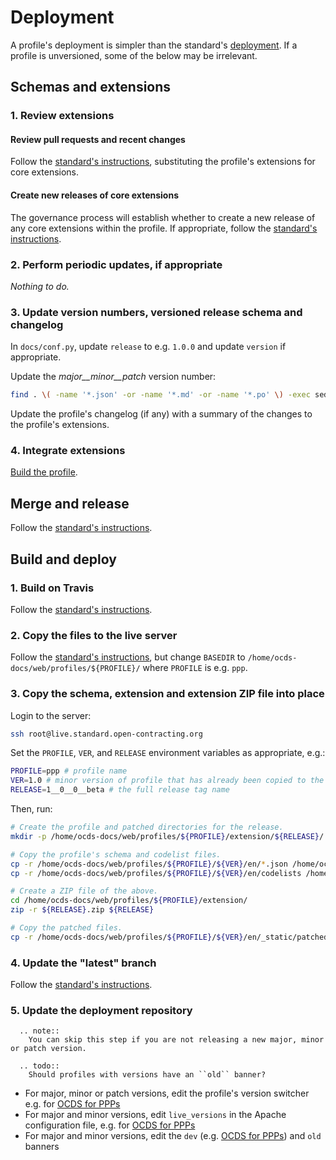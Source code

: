 # Deployment

A profile's deployment is simpler than the standard's [deployment](../../../standard/technical/deployment). If a profile is unversioned, some of the below may be irrelevant.

## Schemas and extensions

### 1. Review extensions

#### Review pull requests and recent changes

Follow the [standard's instructions](../../../standard/technical/deployment#review-pull-requests-and-recent-changes), substituting the profile's extensions for core extensions.

#### Create new releases of core extensions

The governance process will establish whether to create a new release of any core extensions within the profile. If appropriate, follow the [standard's instructions](../../../standard/technical/deployment#create-new-releases-of-core-extensions).

### 2. Perform periodic updates, if appropriate

*Nothing to do.*

### 3. Update version numbers, versioned release schema and changelog

In `docs/conf.py`, update `release` to e.g. `1.0.0` and update `version` if appropriate.

Update the *major__minor__patch* version number:

```bash
find . \( -name '*.json' -or -name '*.md' -or -name '*.po' \) -exec sed -i "" 's/1__0__0__beta/1__0__0/g' \{\} \;
```

Update the profile's changelog (if any) with a summary of the changes to the profile's extensions.

### 4. Integrate extensions

[Build the profile](../build#build-the-profile).

## Merge and release

Follow the [standard's instructions](../../../standard/technical/deployment#merge-and-release).

## Build and deploy

### 1. Build on Travis

Follow the [standard's instructions](../../../standard/technical/deployment#build-on-travis).

### 2. Copy the files to the live server

Follow the [standard's instructions](../../../standard/technical/deployment#copy-the-files-to-the-live-server), but change `BASEDIR` to `/home/ocds-docs/web/profiles/${PROFILE}/` where `PROFILE` is e.g. `ppp`.

### 3. Copy the schema, extension and extension ZIP file into place

Login to the server:

```bash
ssh root@live.standard.open-contracting.org
```

Set the `PROFILE`, `VER`, and `RELEASE` environment variables as appropriate, e.g.:

```bash
PROFILE=ppp # profile name
VER=1.0 # minor version of profile that has already been copied to the server
RELEASE=1__0__0__beta # the full release tag name
```

Then, run:

```bash
# Create the profile and patched directories for the release.
mkdir -p /home/ocds-docs/web/profiles/${PROFILE}/extension/${RELEASE}/ /home/ocds-docs/web/profiles/${PROFILE}/schema/${RELEASE}/

# Copy the profile's schema and codelist files.
cp -r /home/ocds-docs/web/profiles/${PROFILE}/${VER}/en/*.json /home/ocds-docs/web/profiles/${PROFILE}/extension/${RELEASE}/
cp -r /home/ocds-docs/web/profiles/${PROFILE}/${VER}/en/codelists /home/ocds-docs/web/profiles/${PROFILE}/extension/${RELEASE}/

# Create a ZIP file of the above.
cd /home/ocds-docs/web/profiles/${PROFILE}/extension/
zip -r ${RELEASE}.zip ${RELEASE}

# Copy the patched files.
cp -r /home/ocds-docs/web/profiles/${PROFILE}/${VER}/en/_static/patched/* /home/ocds-docs/web/profiles/${PROFILE}/schema/${RELEASE}/
```

### 4. Update the "latest" branch

Follow the [standard's instructions](../../../standard/technical/deployment#update-the-latest-branch).

### 5. Update the deployment repository

```eval_rst
  .. note::
    You can skip this step if you are not releasing a new major, minor or patch version.
```

```eval_rst
  .. todo::
    Should profiles with versions have an ``old`` banner?
```

* For major, minor or patch versions, edit the profile's version switcher e.g. for [OCDS for PPPs](https://github.com/OpenDataServices/opendataservices-deploy/blob/master/salt/ocds-docs/includes/version-options-profiles-ppp.html)
* For major and minor versions, edit `live_versions` in the Apache configuration file, e.g. for [OCDS for PPPs](https://github.com/OpenDataServices/opendataservices-deploy/blob/master/salt/apache/ocds-docs-live.conf#L17)
* For major and minor versions, edit the `dev` (e.g. [OCDS for PPPs](https://github.com/OpenDataServices/opendataservices-deploy/blob/master/salt/ocds-docs/includes/banner_dev_profiles_ppp.html)) and `old` banners
